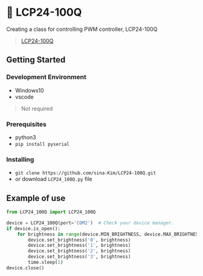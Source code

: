 # 👀 LCP24-100Q

Creating a class for controlling PWM controller, LCP24-100Q

> [LCP24-100Q](http://lfine.co.kr/home/%EC%A1%B0%EB%AA%85%EC%A0%9C%EC%96%B4%EA%B8%B0/?pageid=2&uid=28&mod=document)

##  Getting Started
### Development Environment
- Windows10
- vscode

> Not required

### Prerequisites
- python3
- `pip install pyserial`

### Installing
- `git clone https://github.com/sina-Kim/LCP24-100Q.git`
- or download `LCP24_100Q.py` file

## Example of use
```python
from LCP24_100Q import LCP24_100Q

device = LCP24_100Q(port='COM2')  # Check your device manager.
if device.is_open():
    for brightness in range(device.MIN_BRIGHTNESS, device.MAX_BRIGHTNESS+1,50):
        device.set_brightness('0', brightness)
        device.set_brightness('1', brightness)
        device.set_brightness('2', brightness)
        device.set_brightness('3', brightness)
        time.sleep(1)
device.close()
```
